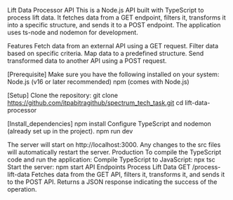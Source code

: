 Lift Data Processor API
This is a Node.js API built with TypeScript to process lift data. It fetches data from a GET endpoint, filters it, transforms it into a specific structure, and sends it to a POST endpoint. The application uses ts-node and nodemon for development.

Features
Fetch data from an external API using a GET request.
Filter data based on specific criteria.
Map data to a predefined structure.
Send transformed data to another API using a POST request.

[Prerequisite]
Make sure you have the following installed on your system:
Node.js (v16 or later recommended)
npm (comes with Node.js)

[Setup]
Clone the repository:
git clone <https://github.com/itpabitragithub/spectrum_tech_task.git>
cd lift-data-processor

[Install_dependencies]
npm install
Configure TypeScript and nodemon (already set up in the project).
npm run dev

The server will start on http://localhost:3000. Any changes to the src files will automatically restart the server.
Production
To compile the TypeScript code and run the application:
Compile TypeScript to JavaScript:
npx tsc
Start the server:
npm start
API Endpoints
Process Lift Data
GET /process-lift-data
Fetches data from the GET API, filters it, transforms it, and sends it to the POST API.
Returns a JSON response indicating the success of the operation.

